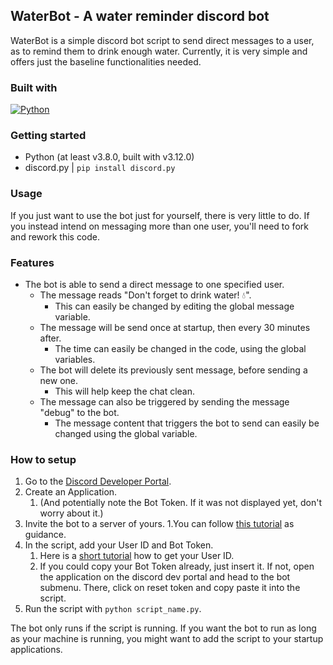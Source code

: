 ## WaterBot - A water reminder discord bot <br>

WaterBot is a simple discord bot script to send direct messages to a user, as to remind them to drink enough water. Currently, it is very simple and offers just the baseline functionalities needed. 

### Built with
[![Python][python]][python-url]

### Getting started
- Python (at least v3.8.0, built with v3.12.0)
- discord.py | `pip install discord.py`

### Usage
If you just want to use the bot just for yourself, there is very little to do. If you instead intend on messaging more than one user, you'll need to fork and rework this code.

### Features
- The bot is able to send a direct message to one specified user.
    - The message reads "Don't forget to drink water! 💧".
        - This can easily be changed by editing the global message variable.
    - The message will be send once at startup, then every 30 minutes after.
        - The time can easily be changed in the code, using the global variables.
    - The bot will delete its previously sent message, before sending a new one.
        - This will help keep the chat clean.
    - The message can also be triggered by sending the message "debug" to the bot.
        - The message content that triggers the bot to send can easily be changed using the global variable.


### How to setup
1. Go to the [Discord Developer Portal][discord-dev-portal-url].
2. Create an Application.
    1. (And potentially note the Bot Token. If it was not displayed yet, don't worry about it.)
3. Invite the bot to a server of yours.
    1.You can follow [this tutorial][bot-adding-tutorial] as guidance.
4. In the script, add your User ID and Bot Token.
    1. Here is a [short tutorial][user-id-tutorial] how to get your User ID.
    2. If you could copy your Bot Token already, just insert it. If not, open the application on the discord dev portal and head to the bot submenu. There, click on reset token and copy paste it into the script.  
5. Run the script with `python script_name.py`.

The bot only runs if the script is running. If you want the bot to run as long as your machine is running, you might want to add the script to your startup applications.

<!--Links and Images-->
[python]:https://img.shields.io/badge/Python-3776AB?style=for-the-badge&logo=python&logoColor=white
[python-url]:https://www.python.org/
[discord-dev-portal-url]:https://discord.com/developers/applications
[bot-adding-tutorial]:https://discordpy.readthedocs.io/en/stable/discord.html#inviting-your-bot
[user-id-tutorial]:https://support.discord.com/hc/en-us/articles/206346498-Where-can-I-find-my-User-Server-Message-ID-